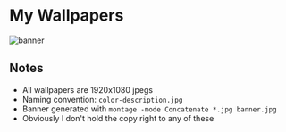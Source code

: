 # My Wallpapers

![banner](https://github.com/port19x/Wallpapers/raw/main/banner.jpg)

## Notes

- All wallpapers are 1920x1080 jpegs
- Naming convention: `color-description.jpg`
- Banner generated with `montage -mode Concatenate *.jpg banner.jpg`
- Obviously I don't hold the copy right to any of these
